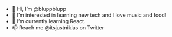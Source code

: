 - 👋 Hi, I’m @bluppblupp
- 👀 I’m interested in learning new tech and I love music and food!
- 🌱 I’m currently learning React.
- 📫 Reach me @itsjustniklas on Twitter

<!---
bluppblupp/bluppblupp is a ✨ special ✨ repository because its `README.md` (this file) appears on your GitHub profile.
You can click the Preview link to take a look at your changes.
--->
